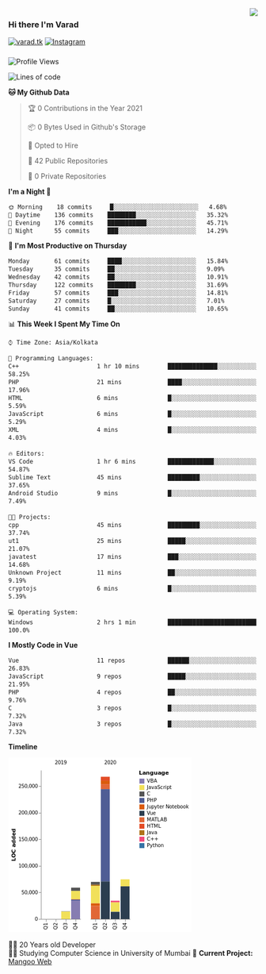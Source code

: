 <img align='right' src="https://github-readme-stats.vercel.app/api?username=varadp2000&show_icons=true">

### Hi there I'm Varad

[![varad.tk](https://img.shields.io/static/v1?label=varad.tk&message=%20&color=yellow&logo=&style=flat-square&logoColor=white)](https://varad.tk/)
[![Instagram](https://img.shields.io/static/v1?label=Instagram&message=%20&color=orange&logo=Instagram&style=flat-square&logoColor=white)](https://www.instagram.com/varad.r.p/)

###
###
###

<!--START_SECTION:waka-->
![Profile Views](http://img.shields.io/badge/Profile%20Views-1-blue)

![Lines of code](https://img.shields.io/badge/From%20Hello%20World%20I%27ve%20Written-531118%20lines%20of%20code-blue)

**🐱 My Github Data** 

> 🏆 0 Contributions in the Year 2021
 > 
> 📦 0 Bytes Used in Github's Storage 
 > 
> 💼 Opted to Hire
 > 
> 📜 42 Public Repositories 
 > 
> 🔑 0 Private Repositories  
 > 
**I'm a Night 🦉** 

```text
🌞 Morning    18 commits     █░░░░░░░░░░░░░░░░░░░░░░░░   4.68% 
🌆 Daytime    136 commits    ████████░░░░░░░░░░░░░░░░░   35.32% 
🌃 Evening    176 commits    ███████████░░░░░░░░░░░░░░   45.71% 
🌙 Night      55 commits     ███░░░░░░░░░░░░░░░░░░░░░░   14.29%

```
📅 **I'm Most Productive on Thursday** 

```text
Monday       61 commits     ████░░░░░░░░░░░░░░░░░░░░░   15.84% 
Tuesday      35 commits     ██░░░░░░░░░░░░░░░░░░░░░░░   9.09% 
Wednesday    42 commits     ██░░░░░░░░░░░░░░░░░░░░░░░   10.91% 
Thursday     122 commits    ████████░░░░░░░░░░░░░░░░░   31.69% 
Friday       57 commits     ███░░░░░░░░░░░░░░░░░░░░░░   14.81% 
Saturday     27 commits     █░░░░░░░░░░░░░░░░░░░░░░░░   7.01% 
Sunday       41 commits     ██░░░░░░░░░░░░░░░░░░░░░░░   10.65%

```


📊 **This Week I Spent My Time On** 

```text
⌚︎ Time Zone: Asia/Kolkata

💬 Programming Languages: 
C++                      1 hr 10 mins        ██████████████░░░░░░░░░░░   58.25% 
PHP                      21 mins             ████░░░░░░░░░░░░░░░░░░░░░   17.96% 
HTML                     6 mins              █░░░░░░░░░░░░░░░░░░░░░░░░   5.59% 
JavaScript               6 mins              █░░░░░░░░░░░░░░░░░░░░░░░░   5.29% 
XML                      4 mins              █░░░░░░░░░░░░░░░░░░░░░░░░   4.03%

🔥 Editors: 
VS Code                  1 hr 6 mins         █████████████░░░░░░░░░░░░   54.87% 
Sublime Text             45 mins             █████████░░░░░░░░░░░░░░░░   37.65% 
Android Studio           9 mins              █░░░░░░░░░░░░░░░░░░░░░░░░   7.49%

🐱‍💻 Projects: 
cpp                      45 mins             █████████░░░░░░░░░░░░░░░░   37.74% 
ut1                      25 mins             █████░░░░░░░░░░░░░░░░░░░░   21.07% 
javatest                 17 mins             ███░░░░░░░░░░░░░░░░░░░░░░   14.68% 
Unknown Project          11 mins             ██░░░░░░░░░░░░░░░░░░░░░░░   9.19% 
cryptojs                 6 mins              █░░░░░░░░░░░░░░░░░░░░░░░░   5.39%

💻 Operating System: 
Windows                  2 hrs 1 min         █████████████████████████   100.0%

```

**I Mostly Code in Vue** 

```text
Vue                      11 repos            ██████░░░░░░░░░░░░░░░░░░░   26.83% 
JavaScript               9 repos             █████░░░░░░░░░░░░░░░░░░░░   21.95% 
PHP                      4 repos             ██░░░░░░░░░░░░░░░░░░░░░░░   9.76% 
C                        3 repos             █░░░░░░░░░░░░░░░░░░░░░░░░   7.32% 
Java                     3 repos             █░░░░░░░░░░░░░░░░░░░░░░░░   7.32%

```


**Timeline**

![Chart not found](https://raw.githubusercontent.com/varadp2000/varadp2000/master/charts/bar_graph.png) 


<!--END_SECTION:waka-->


👨‍💻 20 Years old Developer  
👨‍🎓 Studying Computer Science in University of Mumbai
🚧 **Current Project:** [Mangoo Web](https://github.com/varadp2000/mongoo-web)
